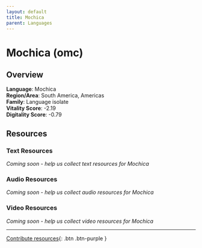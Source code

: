```yaml
---
layout: default
title: Mochica
parent: Languages
---
```


# Mochica (omc)

## Overview

**Language**: Mochica  
**Region/Area**: South America, Americas  
**Family**: Language isolate  
**Vitality Score**: -2.19  
**Digitality Score**: -0.79  

## Resources

### Text Resources
*Coming soon - help us collect text resources for Mochica*

### Audio Resources
*Coming soon - help us collect audio resources for Mochica*

### Video Resources
*Coming soon - help us collect video resources for Mochica*

---

[Contribute resources](https://fairtrain.github.io/){: .btn .btn-purple }
